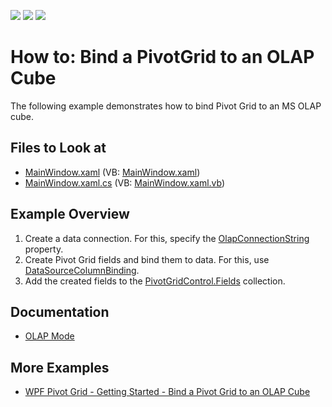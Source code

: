 <!-- default badges list -->
![](https://img.shields.io/endpoint?url=https://codecentral.devexpress.com/api/v1/VersionRange/128578393/13.1.4%2B)
[![](https://img.shields.io/badge/Open_in_DevExpress_Support_Center-FF7200?style=flat-square&logo=DevExpress&logoColor=white)](https://supportcenter.devexpress.com/ticket/details/E2048)
[![](https://img.shields.io/badge/📖_How_to_use_DevExpress_Examples-e9f6fc?style=flat-square)](https://docs.devexpress.com/GeneralInformation/403183)
<!-- default badges end -->

# How to: Bind a PivotGrid to an OLAP Cube

The following example demonstrates how to bind Pivot Grid to an MS OLAP cube.

<!-- default file list -->
## Files to Look at

* [MainWindow.xaml](./CS/HowToBindOLAP/MainWindow.xaml) (VB: [MainWindow.xaml](./VB/HowToBindOLAP/MainWindow.xaml))
* [MainWindow.xaml.cs](./CS/HowToBindOLAP/MainWindow.xaml.cs) (VB: [MainWindow.xaml.vb](./VB/HowToBindOLAP/MainWindow.xaml.vb))
<!-- default file list end -->
## Example Overview

1. Create a data connection. For this, specify the [OlapConnectionString](https://docs.devexpress.com/WPF/DevExpress.Xpf.PivotGrid.PivotGridControl.OlapConnectionString) property.
2. Create Pivot Grid fields and bind them to data. For this, use [DataSourceColumnBinding](https://docs.devexpress.com/WPF/DevExpress.Xpf.PivotGrid.DataSourceColumnBinding).
3. Add the created fields to the [PivotGridControl.Fields](https://docs.devexpress.com/WPF/DevExpress.Xpf.PivotGrid.PivotGridControl.Fields) collection. 

## Documentation

- [OLAP Mode](https://docs.devexpress.com/CoreLibraries/403809/devexpress-pivot-grid-core-library/pivot-grid-modes/olap-mode)
## More Examples 

- [WPF Pivot Grid - Getting Started - Bind a Pivot Grid to an OLAP Cube](https://github.com/DevExpress-Examples/wpf-pivot-grid-getting-started-bind-a-pivot-grid-to-an-olap-cube-runtime-sample-t540936)




